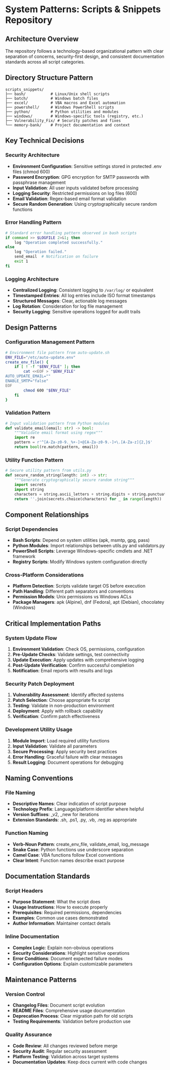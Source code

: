 # System Patterns: Scripts & Snippets Repository

## Architecture Overview
The repository follows a technology-based organizational pattern with clear separation of concerns, security-first design, and consistent documentation standards across all script categories.

## Directory Structure Pattern
```
scripts_snippets/
├── bash/           # Linux/Unix shell scripts
├── batch/          # Windows batch files
├── excel/          # VBA macros and Excel automation
├── powershell/     # Windows PowerShell scripts
├── python/         # Python utilities and modules
├── windows/        # Windows-specific tools (registry, etc.)
├── Vulnerability_Fix/ # Security patches and fixes
└── memory-bank/    # Project documentation and context
```

## Key Technical Decisions

### Security Architecture
- **Environment Configuration**: Sensitive settings stored in protected .env files (chmod 600)
- **Password Encryption**: GPG encryption for SMTP passwords with passphrase management
- **Input Validation**: All user inputs validated before processing
- **Logging Security**: Restricted permissions on log files (600)
- **Email Validation**: Regex-based email format validation
- **Secure Random Generation**: Using cryptographically secure random functions

### Error Handling Pattern
```bash
# Standard error handling pattern observed in bash scripts
if command >> $LOGFILE 2>&1; then
    log "Operation completed successfully."
else
    log "Operation failed."
    send_email  # Notification on failure
    exit 1
fi
```

### Logging Architecture
- **Centralized Logging**: Consistent logging to `/var/log/` or equivalent
- **Timestamped Entries**: All log entries include ISO format timestamps
- **Structured Messages**: Clear, actionable log messages
- **Log Rotation**: Consideration for log file management
- **Security Logging**: Sensitive operations logged for audit trails

## Design Patterns

### Configuration Management Pattern
```bash
# Environment file pattern from auto-update.sh
ENV_FILE="/etc/auto-update.env"
create_env_file() {
    if [ ! -f "$ENV_FILE" ]; then
        cat <<EOF > "$ENV_FILE"
AUTO_UPDATE_EMAIL=""
ENABLE_SMTP="false"
EOF
        chmod 600 "$ENV_FILE"
    fi
}
```

### Validation Pattern
```python
# Input validation pattern from Python modules
def validate_email(email: str) -> bool:
    """Validate email format using regex"""
    import re
    pattern = r'^[A-Za-z0-9._%+-]+@[A-Za-z0-9.-]+\.[A-Za-z]{2,}$'
    return bool(re.match(pattern, email))
```

### Utility Function Pattern
```python
# Secure utility pattern from utils.py
def secure_random_string(length: int) -> str:
    """Generate cryptographically secure random string"""
    import secrets
    import string
    characters = string.ascii_letters + string.digits + string.punctuation
    return ''.join(secrets.choice(characters) for _ in range(length))
```

## Component Relationships

### Script Dependencies
- **Bash Scripts**: Depend on system utilities (apk, msmtp, gpg, pass)
- **Python Modules**: Import relationships between utils.py and validators.py
- **PowerShell Scripts**: Leverage Windows-specific cmdlets and .NET framework
- **Registry Scripts**: Modify Windows system configuration directly

### Cross-Platform Considerations
- **Platform Detection**: Scripts validate target OS before execution
- **Path Handling**: Different path separators and conventions
- **Permission Models**: Unix permissions vs Windows ACLs
- **Package Managers**: apk (Alpine), dnf (Fedora), apt (Debian), chocolatey (Windows)

## Critical Implementation Paths

### System Update Flow
1. **Environment Validation**: Check OS, permissions, configuration
2. **Pre-Update Checks**: Validate settings, test connectivity
3. **Update Execution**: Apply updates with comprehensive logging
4. **Post-Update Verification**: Confirm successful completion
5. **Notification**: Email reports with results and logs

### Security Patch Deployment
1. **Vulnerability Assessment**: Identify affected systems
2. **Patch Selection**: Choose appropriate fix script
3. **Testing**: Validate in non-production environment
4. **Deployment**: Apply with rollback capability
5. **Verification**: Confirm patch effectiveness

### Development Utility Usage
1. **Module Import**: Load required utility functions
2. **Input Validation**: Validate all parameters
3. **Secure Processing**: Apply security best practices
4. **Error Handling**: Graceful failure with clear messages
5. **Result Logging**: Document operations for debugging

## Naming Conventions

### File Naming
- **Descriptive Names**: Clear indication of script purpose
- **Technology Prefix**: Language/platform identifier where helpful
- **Version Suffixes**: _v2, _new for iterations
- **Extension Standards**: .sh, .ps1, .py, .vb, .reg as appropriate

### Function Naming
- **Verb-Noun Pattern**: create_env_file, validate_email, log_message
- **Snake Case**: Python functions use underscore separation
- **Camel Case**: VBA functions follow Excel conventions
- **Clear Intent**: Function names describe exact purpose

## Documentation Standards

### Script Headers
- **Purpose Statement**: What the script does
- **Usage Instructions**: How to execute properly
- **Prerequisites**: Required permissions, dependencies
- **Examples**: Common use cases demonstrated
- **Author Information**: Maintainer contact details

### Inline Documentation
- **Complex Logic**: Explain non-obvious operations
- **Security Considerations**: Highlight sensitive operations
- **Error Conditions**: Document expected failure modes
- **Configuration Options**: Explain customizable parameters

## Maintenance Patterns

### Version Control
- **Changelog Files**: Document script evolution
- **README Files**: Comprehensive usage documentation
- **Deprecation Process**: Clear migration path for old scripts
- **Testing Requirements**: Validation before production use

### Quality Assurance
- **Code Review**: All changes reviewed before merge
- **Security Audit**: Regular security assessment
- **Platform Testing**: Validation across target systems
- **Documentation Updates**: Keep docs current with code changes
